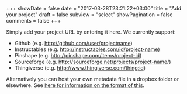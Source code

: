 +++
showDate = false
date = "2017-03-28T23:21:22+03:00"
title = "Add your project"
draft = false
subview = "select"
showPagination = false
comments = false
+++

Simply add your project URL by entering it here. We currently support:

* Github (e.g. http://github.com/user/projectname)
* Instructables (e.g. http://instructables.com/id/project-name)
* Pinshape (e.g. http://pinshape.com/items/project-id)
* Sourceforge (e.g. http://sourceforge.net/projects/project-name/)
* Thingiverse (e.g. http://www.thingiverse.com/thing:id)

Alternatively you can host your own metadata file in a dropbox folder or elsewhere. See [here for information on the format of this](2017/04/how-to-add/edit-your-own-project-files-advanced/). 
